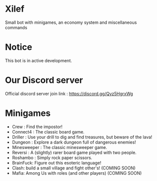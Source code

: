 # Xilef
Small bot with minigames, an economy system and miscellaneous commands

# Notice 
This bot is in active development.

# Our Discord server
Official discord server join link : https://discord.gg/Qyz5HgrxWg

# Minigames 
- Crew : Find the impostor!
- Connect4 : The classic board game.
- Driller : Use your drill to dig and find treasures, but beware of the lava!
- Dungeon : Explore a dark dungeon full of dangerous enemies!
- Minesweeper : The classic minesweeper game.
- Reversi : A (slightly) rarer board game played with two people.
- Roshambo : Simply rock paper scissors.
- BrainFuck: Figure out this esoteric language!
- Clash: build a small village and fight other's! (COMING SOON)
- Mafia: Among Us with roles (and other players) (COMING SOON)
